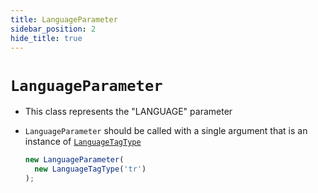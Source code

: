 ```yaml
---
title: LanguageParameter
sidebar_position: 2
hide_title: true
---
```


# `LanguageParameter`

* This class represents the "LANGUAGE" parameter

* ```LanguageParameter``` should be called with a single argument that is an instance of [`LanguageTagType`](/documentation/values/languagetagtype)

  ```js
  new LanguageParameter(
    new LanguageTagType('tr')
  );
  ```
